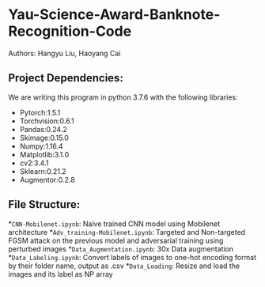# Yau-Science-Award-Banknote-Recognition-Code
Authors: Hangyu Liu, Haoyang Cai
## Project Dependencies:
We are writing this program in python 3.7.6 with the following libraries:
* Pytorch:1.5.1
* Torchvision:0.6.1
* Pandas:0.24.2
* Skimage:0.15.0
* Numpy:1.16.4
* Matplotlib:3.1.0
* cv2:3.4.1
* Sklearn:0.21.2
* Augmentor:0.2.8
      
## File Structure:
*`CNN-Mobilenet.ipynb`: Naive trained CNN model using Mobilenet architecture
*`Adv_training-Mobilenet.ipynb`: Targeted and Non-targeted FGSM attack on the previous model and adversarial training using perturbed images
*`Data_Augmentation.ipynb`: 30x Data augmentation
*`Data_Labeling.ipynb`: Convert labels of images to one-hot encoding format by their folder name, output as .csv
*`Data_Loading`: Resize and load the images and its label as NP array
